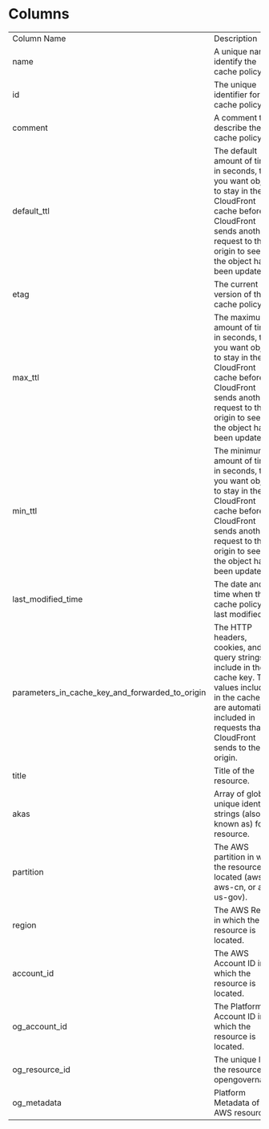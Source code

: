 # Columns  

<table>
	<tr><td>Column Name</td><td>Description</td></tr>
	<tr><td>name</td><td>A unique name to identify the cache policy.</td></tr>
	<tr><td>id</td><td>The unique identifier for the cache policy.</td></tr>
	<tr><td>comment</td><td>A comment to describe the cache policy.</td></tr>
	<tr><td>default_ttl</td><td>The default amount of time, in seconds, that you want objects to stay in the CloudFront cache before CloudFront sends another request to the origin to see if the object has been updated.</td></tr>
	<tr><td>etag</td><td>The current version of the cache policy.</td></tr>
	<tr><td>max_ttl</td><td>The maximum amount of time, in seconds, that you want objects to stay in the CloudFront cache before CloudFront sends another request to the origin to see if the object has been updated.</td></tr>
	<tr><td>min_ttl</td><td>The minimum amount of time, in seconds, that you want objects to stay in the CloudFront cache before CloudFront sends another request to the origin to see if the object has been updated.</td></tr>
	<tr><td>last_modified_time</td><td>The date and time when the cache policy was last modified.</td></tr>
	<tr><td>parameters_in_cache_key_and_forwarded_to_origin</td><td>The HTTP headers, cookies, and URL query strings to include in the cache key. The values included in the cache key are automatically included in requests that CloudFront sends to the origin.</td></tr>
	<tr><td>title</td><td>Title of the resource.</td></tr>
	<tr><td>akas</td><td>Array of globally unique identifier strings (also known as) for the resource.</td></tr>
	<tr><td>partition</td><td>The AWS partition in which the resource is located (aws, aws-cn, or aws-us-gov).</td></tr>
	<tr><td>region</td><td>The AWS Region in which the resource is located.</td></tr>
	<tr><td>account_id</td><td>The AWS Account ID in which the resource is located.</td></tr>
	<tr><td>og_account_id</td><td>The Platform Account ID in which the resource is located.</td></tr>
	<tr><td>og_resource_id</td><td>The unique ID of the resource in opengovernance.</td></tr>
	<tr><td>og_metadata</td><td>Platform Metadata of the AWS resource.</td></tr>
</table>